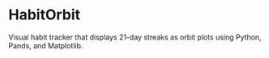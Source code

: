 # HabitOrbit
Visual habit tracker that displays 21-day streaks as orbit plots using Python, Pands, and Matplotlib.
